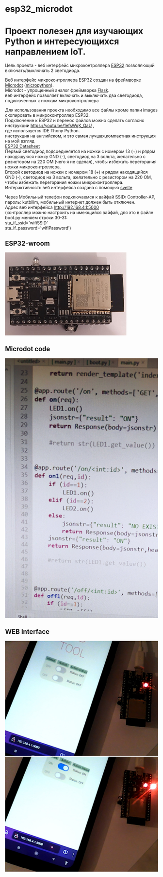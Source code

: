 # esp32_microdot

# Проект полезен для изучающих Python и интересующихся направлением IoT.  
  
Цель проекта - веб интерфейс микроконтроллера [ESP32](https://esp32io.com/) позволяющий включать/выключать 2 светодиода.  

  
Веб интерфейс микроконтроллера ESP32 создан на фреймворке [Microdot](https://github.com/miguelgrinberg/microdot?ysclid=lf9wwcnq5g980816931) ([micropython](https://gpiocc.github.io/learn/micropython/esp/2020/04/04/martin-ku-getting-started-with-micropython-for-esp32.html)).  
Microdot - упрощенный аналог фреймворка [Flask](https://medium.com/netron/python-flask-quickstart-2cf258256619).  
веб интерфейс позволяет включать и выключать два светодиода,  
подключенных  к ножкам микроконтроллера  
  
  
Для использования проекта необходимо все файлы кроме папки images скопировать в микроконтроллер ESP32.  
Подключение к ESP32 и перенос файлов можно сделать согласно инструкции https://youtu.be/1efsWgK_QaU ,   
где используется IDE Thony Python.  
инструкция на английском, и это самая лучшая,компактная инструкция на мой взгляд   
[ESP32 Datasheet](https://make.net.za/wp-content/datasheets/Espressif%20ESP32-WROOM-32.pdf)  
Первый светодиод подсоединяется на ножки с номером 13 (+) и рядом находящуюся ножку  GND (-), светодиод на 3 вольта, желательно с резистором на 220 ОМ (чего я не сделал), чтобы избежать перегорания ножки микроконтроллера.  
Второй светодиод на ножки с номером 18 (+) и рядом находящийся GND (-), светодиод на 3 вольта, желательно с резистором на 220 ОМ, чтобы избежать перегорания ножки микроконтроллера.  
Интерактивность веб интерфейса создана с помощью [svelte](https://svelte.dev/tutorial/basics)  
  
Через Мобильный телефон подключаемся к вайфай SSID:  Controller-AP,  пароль:  kutbilim,  мобильный интернет должен быть отключен.  
Адрес веб интерфейса http://192.168.4.1:5000  
(контроллер можно настроить на имеющийся вайфай, для это в файле boot.py меняем строки 30-31:  
sta_if_ssid='wifiSSID'  
sta_if_password='wifiPassword')  
  

## ESP32-wroom  
![esp32](./images/esp32.jpg)
  
## Microdot code  
![code](./images/code.jpg)
  
## WEB Interface  
![web1](./images/web1.jpg)
![web2](./images/web2.jpg)
